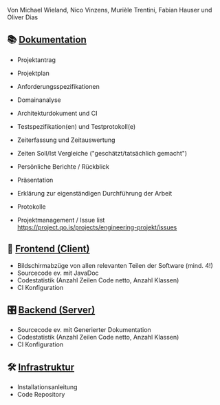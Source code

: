 Von Michael Wieland, Nico Vinzens, Murièle Trentini, Fabian Hauser und Oliver Dias


## 📚 [Dokumentation](https://github.com/epj-adit/documentation)

- Projektantrag
- Projektplan
- Anforderungsspezifikationen
- Domainanalyse
- Architekturdokument und CI
- Testspezifikation(en) und Testprotokoll(e)
- Zeiterfassung und Zeitauswertung
- Zeiten Soll/Ist Vergleiche ("geschätzt/tatsächlich gemacht")
- Persönliche Berichte / Rückblick
- Präsentation
- Erklärung zur eigenständigen Durchführung der Arbeit

- Protokolle

- Projektmanagement / Issue list https://project.qo.is/projects/engineering-projekt/issues

## 📝 [Frontend (Client)](https://github.com/epj-adit/frontend)

- Bildschirmabzüge von allen relevanten Teilen der Software (mind. 4!)
- Sourcecode ev. mit JavaDoc
- Codestatistik (Anzahl Zeilen Code netto, Anzahl Klassen)
- CI Konfiguration

## 🎛 [Backend (Server)](https://github.com/epj-adit/backend)

- Sourcecode ev. mit Generierter Dokumentation
- Codestatistik (Anzahl Zeilen Code netto, Anzahl Klassen)
- CI Konfiguration

## 🛠️ [Infrastruktur](https://github.com/epj-adit/infrastructure)

- Installationsanleitung
- Code Repository
